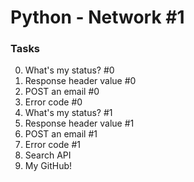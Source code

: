 # Python - Network #1

### Tasks
0. What's my status? #0 
1. Response header value #0 
2. POST an email #0 
3. Error code #0 
4. What's my status? #1 
5. Response header value #1 
6. POST an email #1 
7. Error code #1 
8. Search API 
9. My GitHub! 

